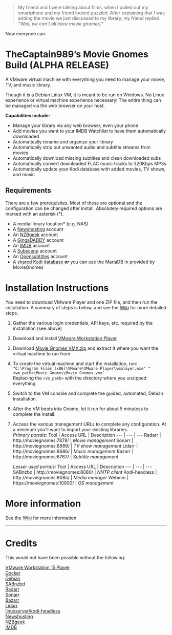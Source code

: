 >My friend and I were talking about films, when I pulled out my smartphone and my friend looked puzzled.
After explaining that I was adding the movie we just discussed to my library, my friend replied, _“Well, we can’t
all have movie gnomes.”_

Now everyone can.

# TheCaptain989’s Movie Gnomes Build **(ALPHA RELEASE)**
A VMware virtual machine with everything you need to manage your movie, TV, and music library.

Though it is a Debian Linux VM, it is meant to be run on Windows.  No Linux experience or virtual machine experience necessary!
The entire thing can be managed via the web browser on your host.

__Capabilities include:__
  - Manage your library via any web browser, even your phone
  - Add movies you want to your IMDB Watchlist to have them automatically downloaded
  - Automatically rename and organize your library
  - Automatically strip out unwanted audio and subtitle streams from movies
  - Automatically download missing subtitles and clean downloaded subs
  - Automatically convert downloaded FLAC music tracks to 320Kbps MP3s
  - Automatically update your Kodi database with added movies, TV shows, and music

## Requirements
There are a few prerequisites.  Most of these are optional and the configuration can be changed after install.  Absolutely
required options are marked with an asterisk (\*).
  - A media library location\* (e.g. NAS)
  - A [Newshosting](https://www.newshosting.com/) account
  - An [NZBgeek](https://nzbgeek.info/) account
  - A [GingaDADDY](https://www.gingadaddy.com/) account
  - An [IMDB](https://www.imdb.com/) account
  - A [Subscene](https://subscene.com/) account
  - An [Opensubtitles](https://www.opensubtitles.org/) account
  - A [shared Kodi database](https://kodi.wiki/view/MySQL/Setting_up_Kodi) **_or_** you can use the MariaDB in provided by MovieGnomes


# Installation Instructions
You need to download VMware Player and one ZIP file, and then run the installation.  A summary of steps is below, and see
the [Wiki](https://github.com/TheCaptain989/moviegnomes/wiki/Installation "MovieGnomes installation wiki") for more detailed steps.

1. Gather the various login credentials, API keys, etc. required by the installation (see above)
2. Download and install [VMware Workstation Player](https://www.vmware.com/go/getplayer-win)
3. Download [Movie Gnomes VMX.zip](https://github.com/TheCaptain989/moviegnomes/releases/download/v0.4-alpha/Movie.Gnomes.VMX.zip)
and extract it where you want the virtual machine to run from
4. To create the virtual machine and start the installation, run:  
  `"C:\Program Files (x86)\VMware\VMware Player\vmplayer.exe" "<vm_path>\Movie Gnomes\Movie Gnomes.vmx"`  
  Replacing the `<vm_path>` with the directory where you unzipped everything.
5. Switch to the VM console and complete the guided, automated, Debian installation.
6. After the VM boots into Gnome, let it run for about 5 minutess to complete the install.
7. Access the various management URLs to complete any configuration.  At a minimum you'll want to import your existing libraries.  
    *Primary portals:*
    Tool | Access URL | Description
    --- | --- | ---
    Radarr | http://moviegnomes:7878/ | *Movie management*
    Sonarr | http://moviegnomes:8989/ | *TV show management*
    Lidarr | http://moviegnomes:8686/ | *Music management*
    Bazarr | http://moviegnomes:6767/ | *Subtitle management*

    *Lesser used portals:*
    Tool | Access URL | Description
    --- | --- | ---
    SABnzbd | http://moviegnomes:8080/ | *NNTP client*
    Kodi-headless | http://moviegnomes:8085/ | *Media manager*
    Webmin | https://moviegnomes:10000/ | *OS management*

# More information
See the [Wiki](https://github.com/TheCaptain989/moviegnomes/wiki) for more information

---
# Credits
This would not have been possible without the following:

[VMware Workstation 15 Player](https://www.vmware.com/products/workstation-player/workstation-player-evaluation.html)  
[Docker](https://www.docker.com/)  
[Debian](https://www.debian.org/)  
[SABnzbd](https://hub.docker.com/r/linuxserver/sabnzbd)  
[Radarr](https://hub.docker.com/r/thecaptain989/radarr)  
[Sonarr](https://hub.docker.com/r/linuxserver/sonarr)  
[Bazarr](https://hub.docker.com/r/linuxserver/bazarr)  
[Lidarr](https://hub.docker.com/r/thecaptain989/lidarr)  
[linuxserver/kodi-headless](https://hub.docker.com/r/linuxserver/kodi-headless)  
[Newshosting](https://www.newshosting.com/)  
[NZBgeek](https://nzbgeek.info/)  
[IMDB](https://www.imdb.com/)  
